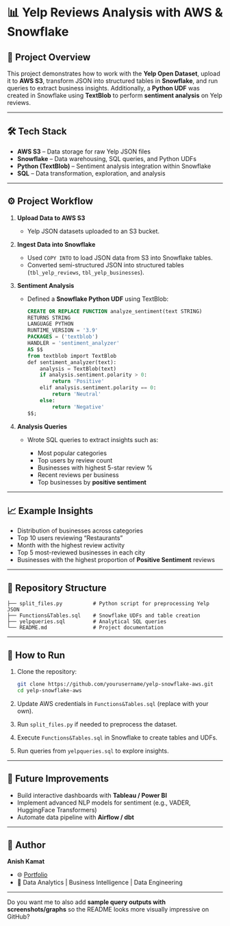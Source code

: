 # 📊 Yelp Reviews Analysis with AWS & Snowflake

## 📌 Project Overview

This project demonstrates how to work with the **Yelp Open Dataset**, upload it to **AWS S3**, transform JSON into structured tables in **Snowflake**, and run queries to extract business insights.
Additionally, a **Python UDF** was created in Snowflake using **TextBlob** to perform **sentiment analysis** on Yelp reviews.

---

## 🛠️ Tech Stack

* **AWS S3** – Data storage for raw Yelp JSON files
* **Snowflake** – Data warehousing, SQL queries, and Python UDFs
* **Python (TextBlob)** – Sentiment analysis integration within Snowflake
* **SQL** – Data transformation, exploration, and analysis

---

## ⚙️ Project Workflow

1. **Upload Data to AWS S3**

   * Yelp JSON datasets uploaded to an S3 bucket.

2. **Ingest Data into Snowflake**

   * Used `COPY INTO` to load JSON data from S3 into Snowflake tables.
   * Converted semi-structured JSON into structured tables (`tbl_yelp_reviews`, `tbl_yelp_businesses`).

3. **Sentiment Analysis**

   * Defined a **Snowflake Python UDF** using TextBlob:

     ```sql
     CREATE OR REPLACE FUNCTION analyze_sentiment(text STRING)
     RETURNS STRING
     LANGUAGE PYTHON
     RUNTIME_VERSION = '3.9'
     PACKAGES = ('textblob') 
     HANDLER = 'sentiment_analyzer'
     AS $$
     from textblob import TextBlob
     def sentiment_analyzer(text):
         analysis = TextBlob(text)
         if analysis.sentiment.polarity > 0:
             return 'Positive'
         elif analysis.sentiment.polarity == 0:
             return 'Neutral'
         else:
             return 'Negative'
     $$;
     ```



4. **Analysis Queries**

   * Wrote SQL queries to extract insights such as:

     * Most popular categories
     * Top users by review count
     * Businesses with highest 5-star review %
     * Recent reviews per business
     * Top businesses by **positive sentiment**

---

## 📈 Example Insights

* Distribution of businesses across categories
* Top 10 users reviewing “Restaurants”
* Month with the highest review activity
* Top 5 most-reviewed businesses in each city
* Businesses with the highest proportion of **Positive Sentiment** reviews

---

## 📂 Repository Structure

```
├── split_files.py          # Python script for preprocessing Yelp JSON
├── Functions&Tables.sql    # Snowflake UDFs and table creation
├── yelpqueries.sql         # Analytical SQL queries
└── README.md               # Project documentation
```

---

## 🚀 How to Run

1. Clone the repository:

   ```bash
   git clone https://github.com/yourusername/yelp-snowflake-aws.git
   cd yelp-snowflake-aws
   ```
2. Update AWS credentials in `Functions&Tables.sql` (replace with your own).
3. Run `split_files.py` if needed to preprocess the dataset.
4. Execute `Functions&Tables.sql` in Snowflake to create tables and UDFs.
5. Run queries from `yelpqueries.sql` to explore insights.

---

## 🔮 Future Improvements

* Build interactive dashboards with **Tableau / Power BI**
* Implement advanced NLP models for sentiment (e.g., VADER, HuggingFace Transformers)
* Automate data pipeline with **Airflow / dbt**

---

## 👤 Author

**Anish Kamat**

* 🌐 [Portfolio](https://anishkamat.github.io)
* 💼 Data Analytics | Business Intelligence | Data Engineering

---

Do you want me to also add **sample query outputs with screenshots/graphs** so the README looks more visually impressive on GitHub?
